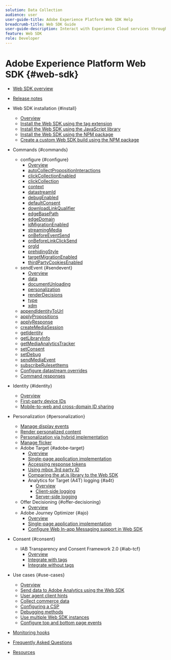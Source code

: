 ```yaml
---
solution: Data Collection
audience: user
user-guide-title: Adobe Experience Platform Web SDK Help
breadcrumb-title: Web SDK Guide
user-guide-description: Interact with Experience Cloud services through the Edge network.
feature: Web SDK
role: Developer
---
```


# Adobe Experience Platform Web SDK {#web-sdk}

* [Web SDK overview](home.md)
* [Release notes](release-notes.md)
* Web SDK installation {#install}
  * [Overview](install/overview.md)
  * [Install the Web SDK using the tag extension](install/extension.md)
  * [Install the Web SDK using the JavaScript library](install/library.md)
  * [Install the Web SDK using the NPM package](install/npm.md)
  * [Create a custom Web SDK build using the NPM package](install/create-custom-build.md)
* Commands {#commands}
  * configure {#configure}
    * [Overview](commands/configure/overview.md)
    * [autoCollectPropositionInteractions](commands/configure/autocollectpropositioninteractions.md)
    * [clickCollectionEnabled](commands/configure/clickcollectionenabled.md)
    * [clickCollection](commands/configure/clickcollection.md)
    * [context](commands/configure/context.md)
    * [datastreamId](commands/configure/datastreamid.md)
    * [debugEnabled](commands/configure/debugenabled.md)
    * [defaultConsent](commands/configure/defaultconsent.md)
    * [downloadLinkQualifier](commands/configure/downloadlinkqualifier.md)
    * [edgeBasePath](commands/configure/edgebasepath.md)
    * [edgeDomain](commands/configure/edgedomain.md)
    * [idMigrationEnabled](commands/configure/idmigrationenabled.md)
    * [streamingMedia](commands/configure/streamingmedia.md)
    * [onBeforeEventSend](commands/configure/onbeforeeventsend.md)
    * [onBeforeLinkClickSend](commands/configure/onbeforelinkclicksend.md)
    * [orgId](commands/configure/orgid.md)
    * [prehidingStyle](commands/configure/prehidingstyle.md)
    * [targetMigrationEnabled](commands/configure/targetmigrationenabled.md)
    * [thirdPartyCookiesEnabled](commands/configure/thirdpartycookiesenabled.md)
  * sendEvent {#sendevent}
    * [Overview](commands/sendevent/overview.md)
    * [data](commands/sendevent/data.md)
    * [documentUnloading](commands/sendevent/documentunloading.md)
    * [personalization](commands/sendevent/personalization.md)
    * [renderDecisions](commands/sendevent/renderdecisions.md)
    * [type](commands/sendevent/type.md)
    * [xdm](commands/sendevent/xdm.md)
  * [appendIdentityToUrl](commands/appendidentitytourl.md)
  * [applyPropositions](commands/applypropositions.md)
  * [applyResponse](commands/applyresponse.md)
  * [createMediaSession](commands/createmediasession.md)
  * [getIdentity](commands/getidentity.md)
  * [getLibraryInfo](commands/getlibraryinfo.md)
  * [getMediaAnalyticsTracker](commands/getmediaanalyticstracker.md)
  * [setConsent](commands/setconsent.md)
  * [setDebug](commands/setdebug.md)
  * [sendMediaEvent](commands/sendmediaevent.md)
  * [subscribeRulesetItems](commands/subscriberulesetitems.md)
  * [Configure datastream overrides](commands/datastream-overrides.md)
  * [Command responses](commands/command-responses.md)

* Identity {#identity}
  * [Overview](identity/overview.md)
  * [First-party device IDs](identity/first-party-device-ids.md)
  * [Mobile-to-web and cross-domain ID sharing](identity/id-sharing.md)

* Personalization {#personalization}
  * [Manage display events](personalization/display-events.md)
  * [Render personalized content](personalization/rendering-personalization-content.md)
  * [Personalization via hybrid implementation](personalization/hybrid-personalization.md)
  * [Manage flicker](personalization/manage-flicker.md)
  * Adobe Target {#adobe-target}
    * [Overview](personalization/adobe-target/target-overview.md)
    * [Single-page application implementation](personalization/adobe-target/spa-implementation.md)
    * [Accessing response tokens](personalization/adobe-target/accessing-response-tokens.md)
    * [Using mbox 3rd party ID](personalization/adobe-target/using-mbox-3rdpartyid.md)
    * [Comparing the at.js library to the Web SDK](personalization/adobe-target/web-sdk-atjs-comparison.md)
    * Analytics for Target (A4T) logging {#a4t}
      * [Overview](personalization/adobe-target/analytics-logging/overview.md)
      * [Client-side logging](personalization/adobe-target/analytics-logging/client-side.md)
      * [Server-side logging](personalization/adobe-target/analytics-logging/server-side.md)
  * Offer Decisioning {#offer-decisioning}
    * [Overview](personalization/offer-decisioning/offer-decisioning-overview.md)
  * Adobe Journey Optimizer {#ajo}
    * [Overview](personalization/ajo/overview.md)
    * [Single-page application implementation](personalization/ajo/web-spa-implementation.md)
    * [Configure Web In-app Messaging support in Web SDK](personalization/web-in-app-messaging.md)

* Consent {#consent}
  * IAB Transparency and Consent Framework 2.0 {#iab-tcf}
    * [Overview](consent/iab-tcf/overview.md)
    * [Integrate with tags](consent/iab-tcf/with-tags.md)
    * [Integrate without tags](consent/iab-tcf/without-tags.md)

* Use cases {#use-cases}
  * [Overview](use-cases/overview.md)
  * [Send data to Adobe Analytics using the Web SDK](use-cases/adobe-analytics.md)
  * [User agent client hints](use-cases/client-hints.md)
  * [Collect commerce data](use-cases/collect-commerce-data.md)
  * [Configuring a CSP](use-cases/configuring-a-csp.md)
  * [Debugging methods](use-cases/debugging.md)
  * [Use multiple Web SDK instances](use-cases/multiple-instances.md)
  * [Configure top and bottom page events](use-cases/top-bottom-page-events.md)
* [Monitoring hooks](monitoring-hooks.md)
* [Frequently Asked Questions](faq.md)
* [Resources](resources.md)
